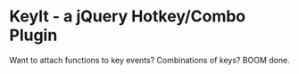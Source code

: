 # KeyIt - a jQuery Hotkey/Combo Plugin

Want to attach functions to key events? Combinations of keys? BOOM done. 
